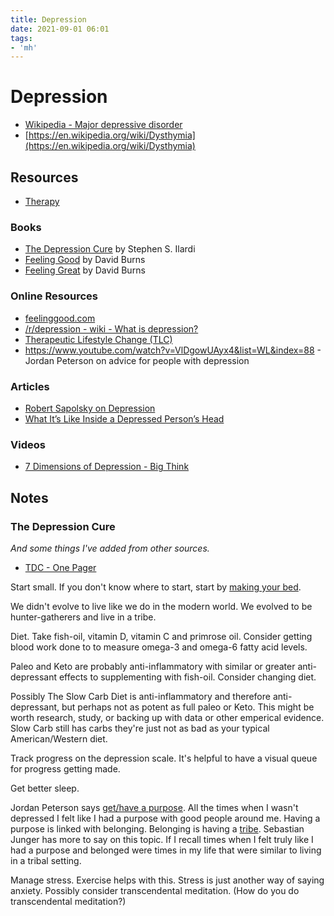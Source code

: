 ```yaml
---
title: Depression
date: 2021-09-01 06:01
tags:
- 'mh'
---
```


# Depression

* [Wikipedia - Major depressive disorder](https://en.wikipedia.org/wiki/Major_depressive_disorder)
* [https://en.wikipedia.org/wiki/Dysthymia](https://en.wikipedia.org/wiki/Dysthymia)

## Resources

* [Therapy](202305031948-therapy.md)

### Books

* [The Depression Cure](https://www.amazon.com/Depression-Cure-6-Step-Program-without-ebook/dp/B0097DHV94/ref=tmm_kin_swatch_0?_encoding=UTF8&qid=1475271191&sr=8-1) by Stephen S. Ilardi
* [Feeling Good](https://feelinggood.com/books/) by David Burns
* [Feeling Great](https://feelinggood.com/books/) by David Burns


### Online Resources

* [feelinggood.com](https://feelinggood.com/books/)
* [/r/depression - wiki - What is depression?](https://www.reddit.com/r/depression/wiki/what_is_depression/)
* [Therapeutic Lifestyle Change (TLC)](http://tlc.ku.edu/)
* https://www.youtube.com/watch?v=VlDgowUAyx4&list=WL&index=88 - Jordan Peterson on advice for people with depression

### Articles

* [Robert Sapolsky on Depression](https://www.robertsapolskyrocks.com/depression.html)
* [What It’s Like Inside a Depressed Person’s Head](https://www.goodtherapy.org/blog/inside-head-depressed-person-0110134)


### Videos

* [7 Dimensions of Depression - Big Think](https://www.youtube.com/watch?v=GnCS_TGYZPA) 

## Notes

### The Depression Cure

_And some things I've added from other sources._

* [TDC - One Pager](thedepressioncure.txt)

Start small. If you don't know where to start, start by [making your bed](https://www.youtube.com/watch?v=pxBQLFLei70). 

We didn't evolve to live like we do in the modern world. We evolved to be hunter-gatherers and live in a tribe. 

Diet. Take fish-oil, vitamin D, vitamin C and primrose oil. Consider getting blood work done to  to measure omega-3 and omega-6 fatty acid levels. 

Paleo and Keto are probably anti-inflammatory with similar or greater anti-depressant effects to supplementing with fish-oil. Consider changing diet. 

Possibly The Slow Carb Diet is anti-inflammatory and therefore anti-depressant, but perhaps not as potent as full paleo or Keto. This might be worth research, study, or backing up with data or other emperical evidence. Slow Carb still has carbs they're just not as bad as your typical American/Western diet.

Track progress on the depression scale. It's helpful to have a visual queue for progress getting made. 

Get better sleep. 

Jordan Peterson says [get/have a purpose](https://www.youtube.com/watch?v=pxBQLFLei70). All the times when I wasn't depressed I felt like I had a purpose with good people around me. Having a purpose is linked with belonging. Belonging is having a [tribe](http://www.sebastianjunger.com/tribe-by-sebastian-junger). Sebastian Junger has more to say on this topic. If I recall times when I felt truly like I had a purpose and belonged were times in my life that were similar to living in a tribal setting.

Manage stress. Exercise helps with this. Stress is just another way of saying anxiety. Possibly consider transcendental meditation. (How do you do transcendental meditation?)




